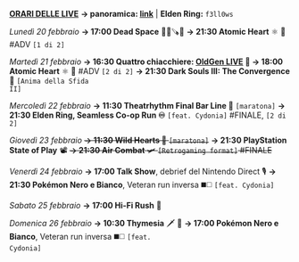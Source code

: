 <b><u>ORARI DELLE LIVE</u></b>
<b>→ panoramica: <a href="https://trello.com/b/iKwdSGf3/sabaku">link</a></b> | <b>Elden Ring:</b> <code>f3ll0ws</code>

<i>Lunedì 20 febbraio</i>
<b>→ 17:00 Dead Space</b> 🧑‍🚀🪚👾
<b>→ 21:30 Atomic Heart</b> ⚛️ 🖤 #ADV <code>[1 di 2]</code>

<i>Martedì 21 febbraio</i>
<b>→ 16:30 Quattro chiacchiere: <a href="https://www.twitch.tv/oldgenproject">OldGen LIVE</a> 💬 </b>
<b>→ 18:00 Atomic Heart</b> ⚛️ 🖤 #ADV <code>[2 di 2]</code>
<b>→ 21:30 Dark Souls III: The Convergence</b> 🔮
     <code>[Anima della Sfida II]</code>

<i>Mercoledì 22 febbraio</i>
<b>→ 11:30 Theatrhythm Final Bar Line 🎼</b> <code>[maratona]</code>
<b>→ 21:30 Elden Ring, Seamless Co-op Run ♾</b>
     <code>[feat. Cydonia]</code> #FINALE, <code>[2 di 2]</code> 

<i>Giovedì 23 febbraio</i>
<s><b>→ 11:30 Wild Hearts 🐾</b> <code>[maratona]</code></s>
<b>→ 21:30 PlayStation State of Play</b> 📽️
<s><b>→ 21:30 Air Combat</b> 🛩️
     <code>[Retrogaming format]</code> #FINALE</s>

<i>Venerdì 24 febbraio</i>
<b>→ 17:00 Talk Show</b>, debrief del Nintendo Direct 🎙
<b>→ 21:30  Pokémon Nero e Bianco</b>, Veteran run inversa ◼️◻️
     <code>[feat. Cydonia]</code> 

<i>Sabato 25 febbraio</i>
<b>→ 17:00 Hi-Fi Rush</b> 🎸

<i>Domenica 26 febbraio</i>
<b>→ 10:30 Thymesia</b> 🗡 🧪
<b>→ 17:00  Pokémon Nero e Bianco</b>, Veteran run inversa ◼️◻️
     <code>[feat. Cydonia]</code> 
